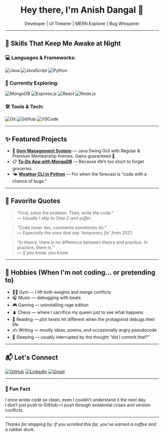 
<h1 align="center">Hey there, I'm Anish Dangal 👋</h1>

<p align="center">
  Developer | UI Tinkerer | MERN Explorer | Bug Whisperer
</p>

---

## 🚀 Skills That Keep Me Awake at Night

### 💻 Languages & Frameworks:
![Java](https://img.shields.io/badge/Java-ED8B00?style=for-the-badge&logo=java&logoColor=white)
![JavaScript](https://img.shields.io/badge/JavaScript-F7DF1E?style=for-the-badge&logo=javascript&logoColor=black)
![Python](https://img.shields.io/badge/Python-3776AB?style=for-the-badge&logo=python&logoColor=white)

### 🔧 Currently Exploring:
![MongoDB](https://img.shields.io/badge/MongoDB-47A248?style=for-the-badge&logo=mongodb&logoColor=white)
![Express.js](https://img.shields.io/badge/Express.js-000000?style=for-the-badge&logo=express&logoColor=white)
![React](https://img.shields.io/badge/React-61DAFB?style=for-the-badge&logo=react&logoColor=black)
![Node.js](https://img.shields.io/badge/Node.js-339933?style=for-the-badge&logo=nodedotjs&logoColor=white)

### 🛠️ Tools & Tech:
![Git](https://img.shields.io/badge/Git-F05032?style=for-the-badge&logo=git&logoColor=white)
![GitHub](https://img.shields.io/badge/GitHub-181717?style=for-the-badge&logo=github&logoColor=white)
![VSCode](https://img.shields.io/badge/VS%20Code-007ACC?style=for-the-badge&logo=visual-studio-code&logoColor=white)

---

## ✨ Featured Projects

- 💪 [**Gym Management System**](https://github.com/yourusername/gym-management-system) — Java Swing GUI with Regular & Premium Membership themes. Gains guaranteed 💪.
- 📋 [**To-Do App with MongoDB**](https://github.com/yourusername/todo-mongodb) — Because life’s too short to forget groceries.
- 🌤️ [**Weather CLI in Python**](https://github.com/yourusername/weather-cli) — For when the forecast is “code with a chance of bugs.”

---

## 💬 Favorite Quotes

> “First, solve the problem. Then, write the code.”  
> — *Usually I skip to Step 2 and suffer.*

> “Code never lies, comments sometimes do.”  
> — *Especially the ones that say ‘temporary fix’ from 2021.*

> “In theory, there is no difference between theory and practice. In practice, there is.”  
> — *If you know, you know.*

---

## 🎯 Hobbies (When I'm not coding... or pretending to)

- 🏋️‍♂️ Gym — I lift both weights and merge conflicts
- 🎧 Music — debugging with beats
- 🎮 Gaming — uninstalling rage edition
- ♟️ Chess — where I sacrifice my queen just to see what happens
- 📖 Reading — plot twists hit different when the protagonist debugs their life
- ✍️ Writing — mostly ideas, poems, and occasionally angry pseudocode
- 🛌 Sleeping — usually interrupted by the thought “did I commit that?”

---

## 📬 Let's Connect

[![GitHub](https://img.shields.io/badge/GitHub-100000?style=flat&logo=github&logoColor=white)](https://github.com/AnishD10)
[![LinkedIn](https://img.shields.io/badge/LinkedIn-0A66C2?style=flat&logo=linkedin&logoColor=white)](https://linkedin.com/in/AnishDangal)
[![Gmail](https://img.shields.io/badge/email-manxekhatra@gmail.com-red?style=flat&logo=gmail&logoColor=white)](manxekhatra@gmail.com)

---

### 🧠 Fun Fact

I once wrote code so clean, even *I* couldn’t understand it the next day.  
I don’t just push to GitHub—I push through existential crises and version conflicts.

---

_Thanks for stopping by. If you scrolled this far, you’ve earned a coffee and a rubber duck._
